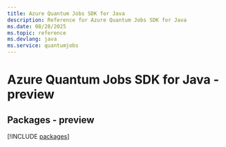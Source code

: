 ```yaml
---
title: Azure Quantum Jobs SDK for Java
description: Reference for Azure Quantum Jobs SDK for Java
ms.date: 08/28/2025
ms.topic: reference
ms.devlang: java
ms.service: quantumjobs
---
```

# Azure Quantum Jobs SDK for Java - preview
## Packages - preview
[!INCLUDE [packages](quantum-jobs-index.md)]